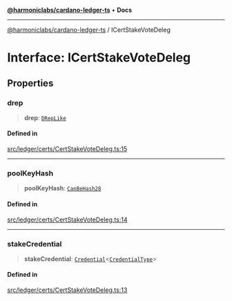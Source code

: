 [**@harmoniclabs/cardano-ledger-ts**](../README.md) • **Docs**

***

[@harmoniclabs/cardano-ledger-ts](../globals.md) / ICertStakeVoteDeleg

# Interface: ICertStakeVoteDeleg

## Properties

### drep

> **drep**: [`DRepLike`](../type-aliases/DRepLike.md)

#### Defined in

[src/ledger/certs/CertStakeVoteDeleg.ts:15](https://github.com/HarmonicLabs/cardano-ledger-ts/blob/94dd590ffe94133126b0d8d49920fc7b002e1975/src/ledger/certs/CertStakeVoteDeleg.ts#L15)

***

### poolKeyHash

> **poolKeyHash**: [`CanBeHash28`](../type-aliases/CanBeHash28.md)

#### Defined in

[src/ledger/certs/CertStakeVoteDeleg.ts:14](https://github.com/HarmonicLabs/cardano-ledger-ts/blob/94dd590ffe94133126b0d8d49920fc7b002e1975/src/ledger/certs/CertStakeVoteDeleg.ts#L14)

***

### stakeCredential

> **stakeCredential**: [`Credential`](../classes/Credential.md)\<[`CredentialType`](../enumerations/CredentialType.md)\>

#### Defined in

[src/ledger/certs/CertStakeVoteDeleg.ts:13](https://github.com/HarmonicLabs/cardano-ledger-ts/blob/94dd590ffe94133126b0d8d49920fc7b002e1975/src/ledger/certs/CertStakeVoteDeleg.ts#L13)
